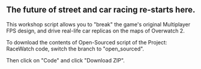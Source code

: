 ## The future of street and car racing re-starts here.

This workshop script allows you to "break" the game's original Multiplayer FPS design, and drive real-life car replicas on the maps of Overwatch 2.

To download the contents of Open-Sourced script of the Project: RaceWatch code, switch the branch to "open_sourced".

Then click on "Code" and click "Download ZIP".
